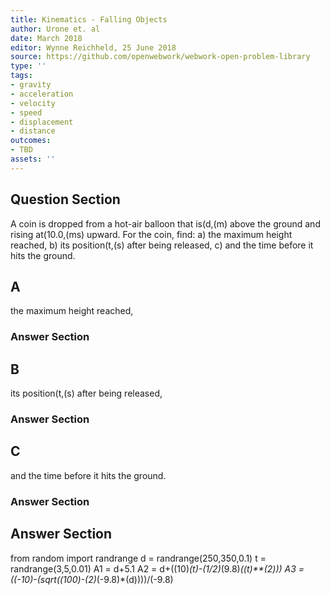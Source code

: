 ```yaml
---
title: Kinematics - Falling Objects
author: Urone et. al
date: March 2018
editor: Wynne Reichheld, 25 June 2018
source: https://github.com/openwebwork/webwork-open-problem-library
type: ''
tags:
- gravity
- acceleration
- velocity
- speed
- displacement
- distance
outcomes:
- TBD
assets: ''
---
```


## Question Section 

A coin is dropped from a hot-air balloon that is(d,(m) above the ground and rising at(10.0,(ms) upward. For the coin, find:
a) the maximum height reached,
b)  its position(t,(s) after being released,
c) and the time before it hits the ground.

## A
the maximum height reached,
### Answer Section
## B
 its position(t,(s) after being released,
### Answer Section
## C
and the time before it hits the ground.
### Answer Section


## Answer Section

from random import randrange
d = randrange(250,350,0.1)
t = randrange(3,5,0.01)
A1 = d+5.1
A2 = d+((10)*(t)-(1/2)*(9.8)*((t)**(2)))
A3 = ((-10)-(sqrt((100)-(2)*(-9.8)*(d))))/(-9.8)